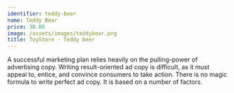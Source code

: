 ```yaml
---
identifier: teddy-beer
name: Teddy Bear
price: 30.00
image: /assets/images/teddybear.png
title: ToyStore - Teddy beer
---
```

A successful marketing plan relies heavily on the pulling-power of advertising copy. Writing result-oriented ad copy is difficult, as it must appeal to, entice, and convince consumers to take action. There is no magic formula to write perfect ad copy. It is based on a number of factors.
